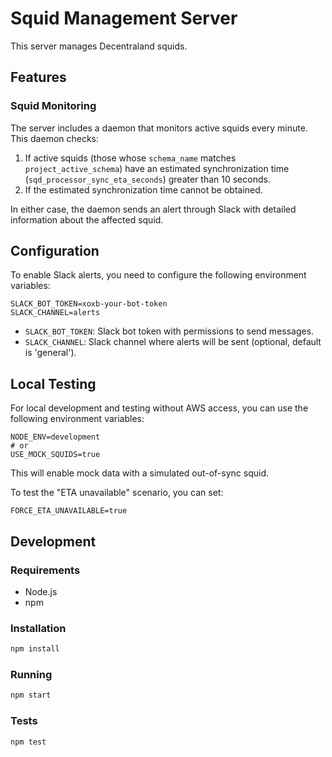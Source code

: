 # Squid Management Server

This server manages Decentraland squids.

## Features

### Squid Monitoring

The server includes a daemon that monitors active squids every minute. This daemon checks:

1. If active squids (those whose `schema_name` matches `project_active_schema`) have an estimated synchronization time (`sqd_processor_sync_eta_seconds`) greater than 10 seconds.
2. If the estimated synchronization time cannot be obtained.

In either case, the daemon sends an alert through Slack with detailed information about the affected squid.

## Configuration

To enable Slack alerts, you need to configure the following environment variables:

```
SLACK_BOT_TOKEN=xoxb-your-bot-token
SLACK_CHANNEL=alerts
```

- `SLACK_BOT_TOKEN`: Slack bot token with permissions to send messages.
- `SLACK_CHANNEL`: Slack channel where alerts will be sent (optional, default is 'general').

## Local Testing

For local development and testing without AWS access, you can use the following environment variables:

```
NODE_ENV=development
# or
USE_MOCK_SQUIDS=true
```

This will enable mock data with a simulated out-of-sync squid.

To test the "ETA unavailable" scenario, you can set:

```
FORCE_ETA_UNAVAILABLE=true
```

## Development

### Requirements

- Node.js
- npm

### Installation

```bash
npm install
```

### Running

```bash
npm start
```

### Tests

```bash
npm test
``` 